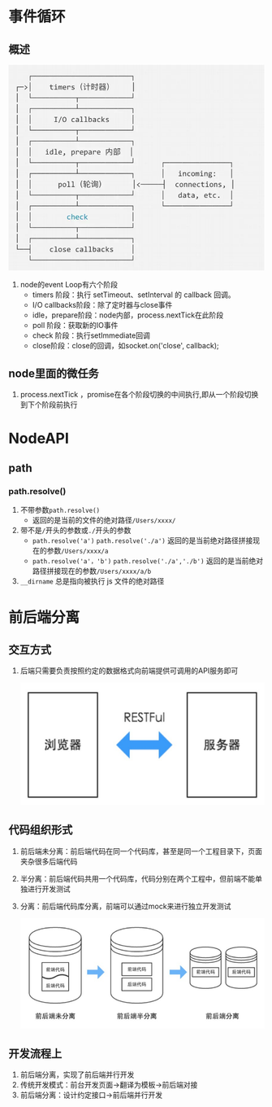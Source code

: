 # 事件循环

## 概述

![img](README.assets/13508001-6e925ddb9863a82a.webp)

1. node的event Loop有六个阶段
	- timers 阶段：执行 setTimeout、setInterval 的 callback 回调。
	- I/O callbacks阶段：除了定时器与close事件
	- idle，prepare阶段：node内部，process.nextTick在此阶段
	- poll 阶段：获取新的IO事件
	- check 阶段：执行setImmediate回调
	- close阶段：close的回调，如socket.on('close', callback);

## node里面的微任务

1. process.nextTick ，promise在各个阶段切换的中间执行,即从一个阶段切换到下个阶段前执行

# NodeAPI

## path

### path.resolve()

1. 不带参数`path.resolve()`  
   - 返回的是当前的文件的绝对路径`/Users/xxxx/`
2. 带不是`/`开头的参数或`./`开头的参数
   - `path.resolve('a')`  `path.resolve('./a')`  返回的是当前绝对路径拼接现在的参数`/Users/xxxx/a`
   - `path.resolve('a'，'b')` `path.resolve('./a','./b')`   返回的是当前绝对路径拼接现在的参数`/Users/xxxx/a/b`
3. `__dirname` 总是指向被执行 js 文件的绝对路径

# 前后端分离

## 交互方式

1. 后端只需要负责按照约定的数据格式向前端提供可调用的API服务即可

	![1505148931-590fe33b182bc_articlex](README.assets/1505148931-590fe33b182bc_articlex.jpg)

## 代码组织形式

1. 前后端未分离：前后端代码在同一个代码库，甚至是同一个工程目录下，页面夹杂很多后端代码

2. 半分离：前后端代码共用一个代码库，代码分别在两个工程中，但前端不能单独进行开发测试

3. 分离：前后端代码库分离，前端可以通过mock来进行独立开发测试

	![å¾çæè¿°](README.assets/2730095214-590fe36e8c596_articlex.jpg)

## 开发流程上

1. 前后端分离，实现了前后端并行开发
2. 传统开发模式：前台开发页面->翻译为模板->前后端对接
3. 前后端分离：设计约定接口->前后端并行开发